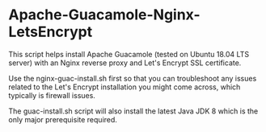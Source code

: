 # Apache-Guacamole-Nginx-LetsEncrypt
This script helps install Apache Guacamole (tested on Ubuntu 18.04 LTS server) with an Nginx reverse proxy and Let's Encrypt SSL certificate.

Use the nginx-guac-install.sh first so that you can troubleshoot any issues related to the Let's Encrypt installation you might come across, which typically is firewall issues.

The guac-install.sh script will also install the latest Java JDK 8 which is the only major prerequisite required. 
